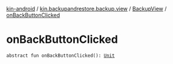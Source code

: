 [kin-android](../../index.md) / [kin.backupandrestore.backup.view](../index.md) / [BackupView](index.md) / [onBackButtonClicked](./on-back-button-clicked.md)

# onBackButtonClicked

`abstract fun onBackButtonClicked(): `[`Unit`](https://kotlinlang.org/api/latest/jvm/stdlib/kotlin/-unit/index.html)